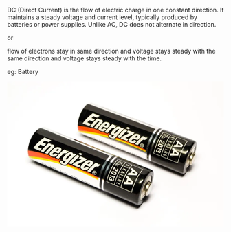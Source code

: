 DC (Direct Current) is the flow of electric charge in one constant direction. It maintains a steady voltage and current level, typically produced by batteries or power supplies. Unlike AC, DC does not alternate in direction. 

or 

flow of electrons stay in same direction and voltage stays steady with the same direction and voltage stays steady with the time.

eg: Battery 

![Battery ](<Images/image copy 4.png>)

